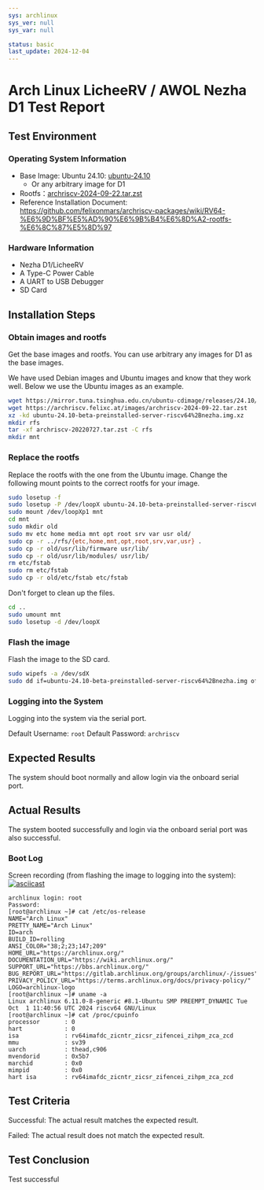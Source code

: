 ```yaml
---
sys: archlinux
sys_ver: null
sys_var: null

status: basic
last_update: 2024-12-04
---
```


# Arch Linux LicheeRV / AWOL Nezha D1 Test Report

## Test Environment

### Operating System Information

- Base Image: Ubuntu 24.10: [ubuntu-24.10](https://ubuntu.com/download/risc-v)
  - Or any arbitrary image for D1
- Rootfs：[archriscv-2024-09-22.tar.zst](https://archriscv.felixc.at/images/archriscv-2024-09-22.tar.zst)
- Reference Installation Document: https://github.com/felixonmars/archriscv-packages/wiki/RV64-%E6%9D%BF%E5%AD%90%E6%9B%B4%E6%8D%A2-rootfs-%E6%8C%87%E5%8D%97

### Hardware Information

- Nezha D1/LicheeRV 
- A Type-C Power Cable
- A UART to USB Debugger
- SD Card

## Installation Steps

### Obtain images and rootfs

Get the base images and rootfs. You can use arbitrary any images for D1 as the base images.

We have used Debian images and Ubuntu images and know that they work well. Below we use the Ubuntu images as an example.

```bash
wget https://mirror.tuna.tsinghua.edu.cn/ubuntu-cdimage/releases/24.10/beta/ubuntu-24.10-beta-preinstalled-server-riscv64%2Bnezha.img.xz
wget https://archriscv.felixc.at/images/archriscv-2024-09-22.tar.zst
xz -kd ubuntu-24.10-beta-preinstalled-server-riscv64%2Bnezha.img.xz
mkdir rfs
tar -xf archriscv-20220727.tar.zst -C rfs
mkdir mnt
```

### Replace the rootfs

Replace the rootfs with the one from the Ubuntu image. Change the following mount points to the correct rootfs for your image.

```bash
sudo losetup -f
sudo losetup -P /dev/loopX ubuntu-24.10-beta-preinstalled-server-riscv64%2Bnezha.img
sudo mount /dev/loopXp1 mnt
cd mnt
sudo mkdir old
sudo mv etc home media mnt opt root srv var usr old/
sudo cp -r ../rfs/{etc,home,mnt,opt,root,srv,var,usr} .
sudo cp -r old/usr/lib/firmware usr/lib/
sudo cp -r old/usr/lib/modules/ usr/lib/
rm etc/fstab
sudo rm etc/fstab
sudo cp -r old/etc/fstab etc/fstab
```

Don't forget to clean up the files.

```bash
cd ..
sudo umount mnt
sudo losetup -d /dev/loopX
```

### Flash the image

Flash the image to the SD card.

```bash
sudo wipefs -a /dev/sdX
sudo dd if=ubuntu-24.10-beta-preinstalled-server-riscv64%2Bnezha.img of=/dev/sdX bs=4M status=progress
```

### Logging into the System

Logging into the system via the serial port.

Default Username: `root`
Default Password: `archriscv`

## Expected Results

The system should boot normally and allow login via the onboard serial port.

## Actual Results

The system booted successfully and login via the onboard serial port was also successful.

### Boot Log

Screen recording (from flashing the image to logging into the system):
[![asciicast](https://asciinema.org/a/G3j3MjoOZ8rcTD28kfMLDao6a.svg)](https://asciinema.org/a/G3j3MjoOZ8rcTD28kfMLDao6a)

```log
archlinux login: root
Password: 
[root@archlinux ~]# cat /etc/os-release 
NAME="Arch Linux"
PRETTY_NAME="Arch Linux"
ID=arch
BUILD_ID=rolling
ANSI_COLOR="38;2;23;147;209"
HOME_URL="https://archlinux.org/"
DOCUMENTATION_URL="https://wiki.archlinux.org/"
SUPPORT_URL="https://bbs.archlinux.org/"
BUG_REPORT_URL="https://gitlab.archlinux.org/groups/archlinux/-/issues"
PRIVACY_POLICY_URL="https://terms.archlinux.org/docs/privacy-policy/"
LOGO=archlinux-logo
[root@archlinux ~]# uname -a
Linux archlinux 6.11.0-8-generic #8.1-Ubuntu SMP PREEMPT_DYNAMIC Tue Oct  1 11:40:56 UTC 2024 riscv64 GNU/Linux
[root@archlinux ~]# cat /proc/cpuinfo 
processor       : 0
hart            : 0
isa             : rv64imafdc_zicntr_zicsr_zifencei_zihpm_zca_zcd
mmu             : sv39
uarch           : thead,c906
mvendorid       : 0x5b7
marchid         : 0x0
mimpid          : 0x0
hart isa        : rv64imafdc_zicntr_zicsr_zifencei_zihpm_zca_zcd
```

## Test Criteria

Successful: The actual result matches the expected result.

Failed: The actual result does not match the expected result.

## Test Conclusion

Test successful
